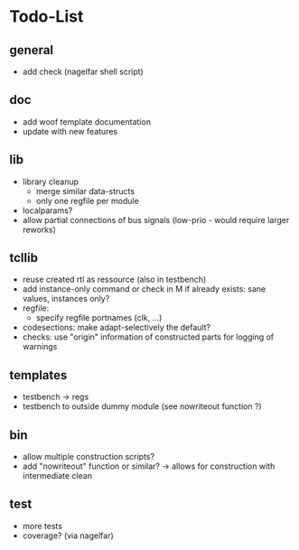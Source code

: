 # Todo-List

## general
- add check (nagelfar shell script)

## doc
- add woof template documentation
- update with new features

## lib
- library cleanup
  - merge similar data-structs
  - only one regfile per module
- localparams?
- allow partial connections of bus signals (low-prio - would require larger reworks)

## tcllib
- reuse created rtl as ressource (also in testbench)
- add instance-only command or check in M if already exists: sane values, instances only?
- regfile:
  - specify regfile portnames (clk, ...)
- codesections: make adapt-selectively the default?
- checks: use "origin" information of constructed parts for logging of warnings

## templates
- testbench -> regs
- testbench to outside dummy module (see nowriteout function ?)

## bin
- allow multiple construction scripts?
- add "nowriteout" function or similar? -> allows for construction with intermediate clean

## test
- more tests
- coverage? (via nagelfar)
